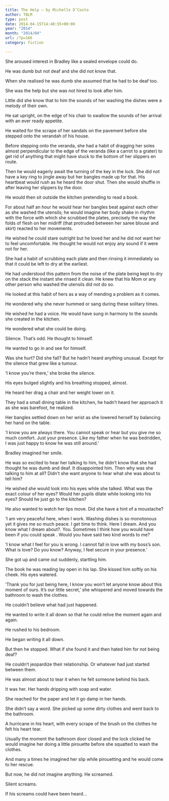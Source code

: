 ```yaml
---
title: The Help – by Michelle D’Costa
author: TBLM
type: post
date: 2014-04-15T14:40:55+00:00
year: "2014"
month: "2014/04"
url: /?p=166
category: fiction

---
```

She aroused interest in Bradley like a sealed envelope could do.

He was dumb but not deaf and she did not know that.

When she realised he was dumb she assumed that he had to be deaf too.

She was the help but she was not hired to look after him.

Little did she know that to him the sounds of her washing the dishes were a melody of their own.

He sat upright, on the edge of his chair to swallow the sounds of her arrival with an ever ready appetite.

He waited for the scrape of her sandals on the pavement before she stepped onto the verandah of his house.

Before stepping onto the veranda, she had a habit of dragging her soles almost perpendicular to the edge of the veranda (like a carrot to a grater) to get rid of anything that might have stuck to the bottom of her slippers en route.

Then he would eagerly await the turning of the key in the lock. She did not have a key ring to jingle away but her bangles made up for that. His heartbeat would rush as he heard the door shut. Then she would shuffle in after leaving her slippers by the door.

He would then sit outside the kitchen pretending to read a book.

For about half an hour he would hear her bangles beat against each other as she washed the utensils; he would imagine her body shake in rhythm with the force with which she scrubbed the plates, precisely the way the folds of flesh on her midriff (that protruded between her saree blouse and skirt) reacted to her movements.

He wished he could stare outright but he loved her and he did not want her to feel uncomfortable. He thought he would not enjoy any sound if it were not for her.

She had a habit of scrubbing each plate and then rinsing it immediately so that it could be left to dry at the earliest.

He had understood this pattern from the noise of the plate being kept to dry on the stack the instant she rinsed it clean. He knew that his Mom or any other person who washed the utensils did not do so.

He looked at this habit of hers as a way of mending a problem as it comes.

He wondered why she never hummed or sang during these solitary times.

He wished he had a voice. He would have sung in harmony to the sounds she created in the kitchen.

He wondered what she could be doing.

Silence. That’s odd. He thought to himself.

He wanted to go in and see for himself.

Was she hurt? Did she fall? But he hadn’t heard anything unusual. Except for the silence that grew like a tumour.

‘I know you’re there,’ she broke the silence.

His eyes bulged slightly and his breathing stopped, almost.

He heard her drag a chair and her weight lower on it.

They had a small dining table in the kitchen, he hadn’t heard her approach it as she was barefoot, he realized.

Her bangles settled down on her wrist as she lowered herself by balancing her hand on the table.

‘I know you are always there. You cannot speak or hear but you give me so much comfort. Just your presence. Like my father when he was bedridden, I was just happy to know he was still around.’

Bradley imagined her smile.

He was so excited to hear her talking to him, he didn’t know that she had thought he was dumb and deaf. It disappointed him. Then why was she talking to him at all? Didn’t she want anyone to hear what she was about to tell him?

He wished she would look into his eyes while she talked. What was the exact colour of her eyes? Would her pupils dilate while looking into his eyes? Should he just go to the kitchen?

He also wanted to watch her lips move. Did she have a hint of a moustache?

‘I am very peaceful here, when I work. Washing dishes is so monotonous yet it gives me so much peace. I get time to think. Here I dream. And you know what I dream about?. You. Sometimes I think how you would have been if you could speak . Would you have said two kind words to me?

‘I know what I feel for you is wrong. I cannot fall in love with my boss’s son. What is love? Do you know? Anyway, I feel secure in your presence.’

She got up and came out suddenly, startling him.

The book he was reading lay open in his lap. She kissed him softly on his cheek. His eyes watered.

‘Thank you for just being here, I know you won’t let anyone know about this moment of ours. It’s our little secret,’ she whispered and moved towards the bathroom to wash the clothes.

He couldn’t believe what had just happened.

He wanted to write it all down so that he could relive the moment again and again.

He rushed to his bedroom.

He began writing it all down.

But then he stopped. What if she found it and then hated him for not being deaf?

He couldn’t jeopardize their relationship. Or whatever had just started between them.

He was almost about to tear it when he felt someone behind his back.

It was her. Her hands dripping with soap and water.

She reached for the paper and let it go damp in her hands.

She didn’t say a word. She picked up some dirty clothes and went back to the bathroom.

A hurricane in his heart, with every scrape of the brush on the clothes he felt his heart tear.

Usually the moment the bathroom door closed and the lock clicked he would imagine her doing a little pirouette before she squatted to wash the clothes.

And many a times he imagined her slip while pirouetting and he would come to her rescue.

But now, he did not imagine anything. He screamed.

Silent screams.

If his screams could have been heard&#8230;
